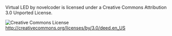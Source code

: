 
<span xmlns:dct="http://purl.org/dc/terms/" property="dct:title">Virtual
LED</span> by
<span xmlns:cc="http://creativecommons.org/ns#" property="cc:attributionName">novelcoder</span>
is licensed under a Creative Commons Attribution 3.0 Unported
License.

  [Creative Commons License]: http://i.creativecommons.org/l/by/3.0/88x31.png
  ![Creative Commons License] <span>   </span>http://creativecommons.org/licenses/by/3.0/deed.en_US